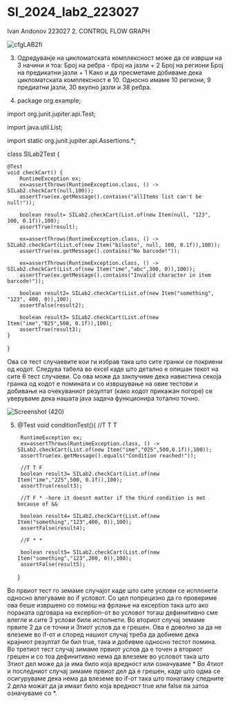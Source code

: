 # SI_2024_lab2_223027
Ivan Andonov 223027
2. CONTROL FLOW GRAPH 

![cfgLAB2fi](https://github.com/IvanAndonov72/SI_2024_lab2_223027/assets/137835000/faaf3efc-94e8-4ef0-a808-5fc75e55ec4c)


3. Одредуванје на цикломатската комплексност може да се изврши на 3 начини и тоа:
   Број на ребра - број на јазли + 2
   Број на региони
   Број на предикатни јазли + 1
   Kако и да пресметаме добиваме дека цикломатската комплексност е 10. Односно имаме 10 региони, 9 предиатни јазли, 30 вкупно јазли и 38 ребра.

4. package org.example;

import org.junit.jupiter.api.Test;

import java.util.List;

import static org.junit.jupiter.api.Assertions.*;

class SILab2Test {

    @Test
    void checkCart() {
        RuntimeException ex;
        ex=assertThrows(RuntimeException.class, () ->  SILab2.checkCart(null,100));
        assertTrue(ex.getMessage().contains("allItems list can't be null!"));

        boolean result= SILab2.checkCart(List.of(new Item(null, "123", 100, 0.1f)),100);
        assertTrue(result);

        ex=assertThrows(RuntimeException.class, () -> SILab2.checkCart(List.of(new Item("bilosto", null, 100, 0.1f)),100));
        assertTrue(ex.getMessage().contains("No barcode!"));

        ex=assertThrows(RuntimeException.class, () -> SILab2.checkCart(List.of(new Item("ime","abc",300, 0)),100));
        assertTrue(ex.getMessage().contains("Invalid character in item barcode!"));

        boolean result2= SILab2.checkCart(List.of(new Item("something", "123", 400, 0)),100);
        assertFalse(result2);

        boolean result3= SILab2.checkCart(List.of(new Item("ime","025",500, 0.1f)),100);
        assertTrue(result3);
    }
}

Ова се тест случаевите кои ги избрав така што сите гранки се покриени од кодот. Следува табела во excel каде што детално е опишан текот на сите 6 тест случаеви. Со ова може да заклучиме дека навистина секоја гранка од кодот е помината и со извршување на овие тестови и добивање на очекуваниот резултат (како кодот прикажан погоре) се уверуваме дека нашата java задача функционира тотално точно. 


  
![Screenshot (420)](https://github.com/IvanAndonov72/SI_2024_lab2_223027/assets/137835000/5a3e02df-b880-4038-9b1a-52f9e0cb217a)

5.
   @Test
    void conditionTest(){
        //T T T
  
        RuntimeException ex;
        ex=assertThrows(RuntimeException.class, () -> SILab2.checkCart(List.of(new Item("ime","025",500,0.1f)),100));
        assertTrue(ex.getMessage().equals("Condition reached!"));

        //T T F
        boolean result3= SILab2.checkCart(List.of(new Item("ime","225",500, 0.1f)),100);
        assertTrue(result3);

        //T F * -here it doesnt matter if the third condition is met because of &&

        boolean result4= SILab2.checkCart(List.of(new Item("something","123",400, 0)),100);
        assertFalse(result4);

        //F * *

        boolean result5= SILab2.checkCart(List.of(new Item("something","123",200, 0)),100);
        assertFalse(result5);
    }

  Во првиот тест го земаме случајот каде што сите услови се исплонети односно влегуваме во if условот. Со цел попрецизно да го провериме ова беше извршено со помош на фрлање на exception така што ако пораката одговара на exception-от во условот тогаш дефинитивно сме влегле и сите 3 услови биле исполнети.
  Во вториот случај земаме првите 2 да се точни и 3тиот услов да е грешен. Ова е доволно за да не влеземе во if-от и според нашиот случај треба да добиеме дека крајниот резултат би бил true, така и добивме односно тестот помина.
  Во третиот тест случај зимаме првиот услов да е точен а вториот грешен и со тоа дефинитивно нема да влеземе во условот така што 3тиот дел може да ја има било која вредност или означуваме *
  Во 4тиот и последниот случај зимаме првиот дел да е грешен, каде што одма се осигуруваме дека нема да влеземе во if-от така што понатаму следните 2 дела можат да ја имаат било која вредност true или false па затоа означуваме со *.
   

